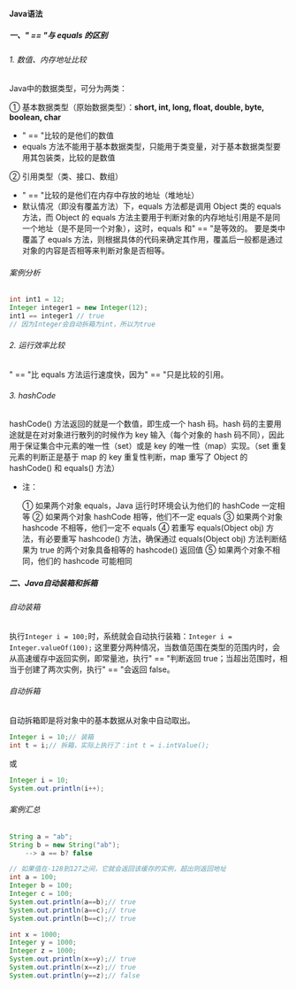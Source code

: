 #### Java语法

##### 一、" == "与 equals 的区别

###### 1. 数值、内存地址比较

Java中的数据类型，可分为两类：

① 基本数据类型（原始数据类型）：**short, int, long, float, double, byte, boolean, char**

* " == "比较的是他们的数值
* equals 方法不能用于基本数据类型，只能用于类变量，对于基本数据类型要用其包装类，比较的是数值

② 引用类型（类、接口、数组）

* " == "比较的是他们在内存中存放的地址（堆地址）
* 默认情况（即没有覆盖方法）下，equals 方法都是调用 Object 类的 equals 方法，而 Object 的 equals 方法主要用于判断对象的内存地址引用是不是同一个地址（是不是同一个对象），这时，equals 和" == "是等效的。
  要是类中覆盖了 equals 方法，则根据具体的代码来确定其作用，覆盖后一般都是通过对象的内容是否相等来判断对象是否相等。

###### 案例分析

````java
int int1 = 12;
Integer integer1 = new Integer(12);
int1 == integer1 // true
// 因为Integer会自动拆箱为int，所以为true
````

###### 2. 运行效率比较

" == "比 equals 方法运行速度快，因为" == "只是比较的引用。

###### 3. hashCode

hashCode() 方法返回的就是一个数值，即生成一个 hash 码。hash 码的主要用途就是在对对象进行散列的时候作为 key 输入（每个对象的 hash 码不同），因此用于保证集合中元素的唯一性（set）或是 key 的唯一性（map）实现。（set 重复元素的判断正是基于 map 的 key 重复性判断，map 重写了 Object 的 hashCode() 和 equals() 方法）

* 注：

  ① 如果两个对象 equals，Java 运行时环境会认为他们的 hashCode 一定相等
  ② 如果两个对象 hashCode 相等，他们不一定 equals
  ③ 如果两个对象 hashcode 不相等，他们一定不 equals
  ④ 若重写 equals(Object obj) 方法，有必要重写  hashcode() 方法，确保通过 equals(Object obj) 方法判断结果为 true 的两个对象具备相等的 hashcode() 返回值
  ⑤ 如果两个对象不相同，他们的 hashcode 可能相同

##### 二、Java自动装箱和拆箱

###### 自动装箱

执行`Integer i = 100;`时，系统就会自动执行装箱：`Integer i = Integer.valueOf(100);`
这里要分两种情况，当数值范围在类型的范围内时，会从高速缓存中返回实例，即常量池，执行" == "判断返回 true；当超出范围时，相当于创建了两次实例，执行" == "会返回 false。

###### 自动拆箱

自动拆箱即是将对象中的基本数据从对象中自动取出。

````java
Integer i = 10;// 装箱
int t = i;// 拆箱，实际上执行了：int t = i.intValue();
````

或

````java
Integer i = 10;
System.out.println(i++);
````

###### 案例汇总

````java
String a = "ab";
String b = new String("ab");
	--> a == b? false

// 如果值在-128到127之间，它就会返回该缓存的实例，超出则返回地址
int a = 100;
Integer b = 100;
Integer c = 100;
System.out.println(a==b);// true
System.out.println(a==c);// true
System.out.println(b==c);// true

int x = 1000;
Integer y = 1000;
Integer z = 1000;
System.out.println(x==y);// true
System.out.println(x==z);// true
System.out.println(y==z);// false
````

